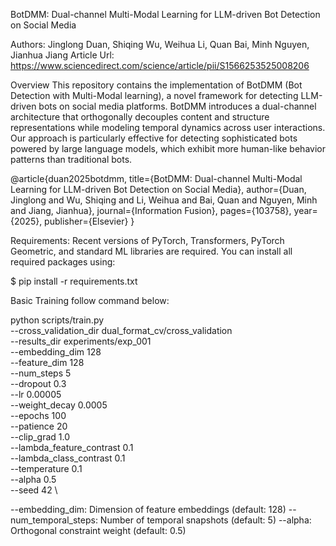 BotDMM: Dual-channel Multi-Modal Learning for LLM-driven Bot Detection on Social Media

Authors: Jinglong Duan, Shiqing Wu, Weihua Li, Quan Bai, Minh Nguyen, Jianhua Jiang 
Article Url: https://www.sciencedirect.com/science/article/pii/S1566253525008206

Overview
This repository contains the implementation of BotDMM (Bot Detection with Multi-Modal learning), a novel framework for detecting LLM-driven bots on social media platforms. BotDMM introduces a dual-channel architecture that orthogonally decouples content and structure representations while modeling temporal dynamics across user interactions. Our approach is particularly effective for detecting sophisticated bots powered by large language models, which exhibit more human-like behavior patterns than traditional bots.

@article{duan2025botdmm,
  title={BotDMM: Dual-channel Multi-Modal Learning for LLM-driven Bot Detection on Social Media},
  author={Duan, Jinglong and Wu, Shiqing and Li, Weihua and Bai, Quan and Nguyen, Minh and Jiang, Jianhua},
  journal={Information Fusion},
  pages={103758},
  year={2025},
  publisher={Elsevier}
}

Requirements:
Recent versions of PyTorch, Transformers, PyTorch Geometric, and standard ML libraries are required. You can install all required packages using:

$ pip install -r requirements.txt

Basic Training follow command below:

python scripts/train.py \
    --cross_validation_dir dual_format_cv/cross_validation \
    --results_dir experiments/exp_001 \
    --embedding_dim 128 \
    --feature_dim 128 \
    --num_steps 5 \
    --dropout 0.3 \
    --lr 0.00005 \
    --weight_decay 0.0005 \
    --epochs 100 \
    --patience 20 \
    --clip_grad 1.0 \
    --lambda_feature_contrast 0.1 \
    --lambda_class_contrast 0.1 \
    --temperature 0.1 \
    --alpha 0.5 \
    --seed 42 \
    
--embedding_dim: Dimension of feature embeddings (default: 128)
--num_temporal_steps: Number of temporal snapshots (default: 5)
--alpha: Orthogonal constraint weight (default: 0.5)

